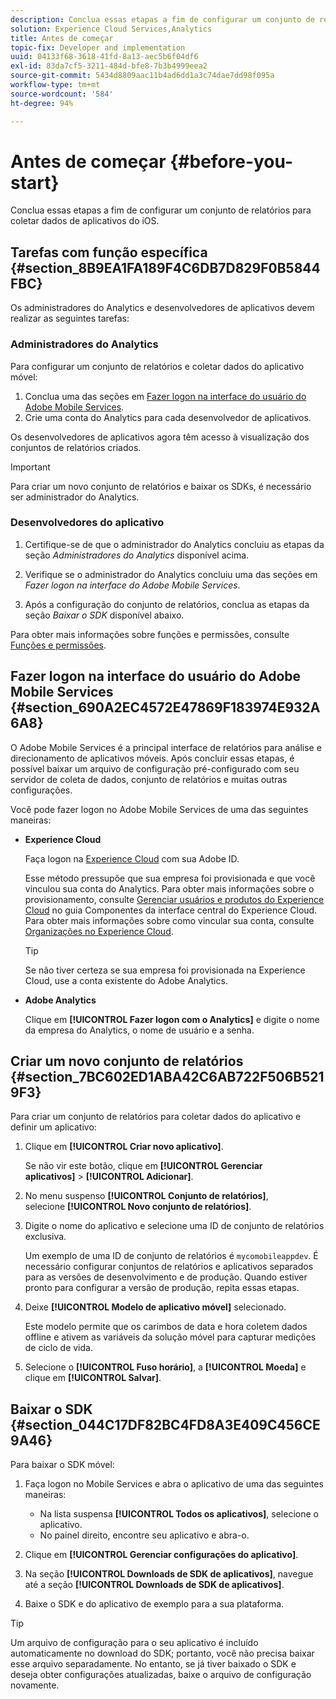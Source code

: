 ```yaml
---
description: Conclua essas etapas a fim de configurar um conjunto de relatórios para coletar dados de aplicativos do iOS.
solution: Experience Cloud Services,Analytics
title: Antes de começar
topic-fix: Developer and implementation
uuid: 04133f68-3618-41fd-8a13-aec5b6f04df6
exl-id: 83da7cf5-3211-484d-bfe8-7b3b4999eea2
source-git-commit: 5434d8809aac11b4ad6dd1a3c74dae7dd98f095a
workflow-type: tm+mt
source-wordcount: '584'
ht-degree: 94%

---
```


# Antes de começar {#before-you-start}

Conclua essas etapas a fim de configurar um conjunto de relatórios para coletar dados de aplicativos do iOS.

## Tarefas com função específica {#section_8B9EA1FA189F4C6DB7D829F0B5844FBC}

Os administradores do Analytics e desenvolvedores de aplicativos devem realizar as seguintes tarefas:

### Administradores do Analytics

Para configurar um conjunto de relatórios e coletar dados do aplicativo móvel:

1. Conclua uma das seções em [Fazer logon na interface do usuário do Adobe Mobile Services](/help/ios/getting-started/getting-started.md).
1. Crie uma conta do Analytics para cada desenvolvedor de aplicativos.

Os desenvolvedores de aplicativos agora têm acesso à visualização dos conjuntos de relatórios criados.

>[!IMPORTANT]
>
>Para criar um novo conjunto de relatórios e baixar os SDKs, é necessário ser administrador do Analytics.

### Desenvolvedores do aplicativo

1. Certifique-se de que o administrador do Analytics concluiu as etapas da seção *Administradores do Analytics* disponível acima.

1. Verifique se o administrador do Analytics concluiu uma das seções em *Fazer logon na interface do Adobe Mobile Services*.
1. Após a configuração do conjunto de relatórios, conclua as etapas da seção *Baixar o SDK* disponível abaixo.

Para obter mais informações sobre funções e permissões, consulte [Funções e permissões](/help/using/gs/c-mob-roles-and-permissions.md).

## Fazer logon na interface do usuário do Adobe Mobile Services   {#section_690A2EC4572E47869F183974E932A6A8}

O Adobe Mobile Services é a principal interface de relatórios para análise e direcionamento de aplicativos móveis. Após concluir essas etapas, é possível baixar um arquivo de configuração pré-configurado com seu servidor de coleta de dados, conjunto de relatórios e muitas outras configurações.

Você pode fazer logon no Adobe Mobile Services de uma das seguintes maneiras:

* **Experience Cloud**

   Faça logon na [Experience Cloud](https://experience.adobe.com) com sua Adobe ID.

   Esse método pressupõe que sua empresa foi provisionada e que você vinculou sua conta do Analytics. Para obter mais informações sobre o provisionamento, consulte [Gerenciar usuários e produtos do Experience Cloud](https://experienceleague.adobe.com/docs/core-services/interface/administration/admin-getting-started.html?lang=pt-BR) no guia Componentes da interface central do Experience Cloud. Para obter mais informações sobre como vincular sua conta, consulte [Organizações no Experience Cloud](https://experienceleague.adobe.com/docs/core-services/interface/administration/organizations.html?lang=pt-BR).

   >[!TIP]
   >
   >Se não tiver certeza se sua empresa foi provisionada na Experience Cloud, use a conta existente do Adobe Analytics.

* **Adobe Analytics**

   Clique em **[!UICONTROL Fazer logon com o Analytics]** e digite o nome da empresa do Analytics, o nome de usuário e a senha.

## Criar um novo conjunto de relatórios {#section_7BC602ED1ABA42C6AB722F506B5219F3}

Para criar um conjunto de relatórios para coletar dados do aplicativo e definir um aplicativo:

1. Clique em **[!UICONTROL Criar novo aplicativo]**.

   Se não vir este botão, clique em **[!UICONTROL Gerenciar aplicativos]** > **[!UICONTROL Adicionar]**.

1. No menu suspenso **[!UICONTROL Conjunto de relatórios]**, selecione **[!UICONTROL Novo conjunto de relatórios]**.

1. Digite o nome do aplicativo e selecione uma ID de conjunto de relatórios exclusiva.

   Um exemplo de uma ID de conjunto de relatórios é `mycomobileappdev`. É necessário configurar conjuntos de relatórios e aplicativos separados para as versões de desenvolvimento e de produção. Quando estiver pronto para configurar a versão de produção, repita essas etapas.
1. Deixe **[!UICONTROL Modelo de aplicativo móvel]** selecionado.

   Este modelo permite que os carimbos de data e hora coletem dados offline e ativem as variáveis da solução móvel para capturar medições de ciclo de vida.

1. Selecione o **[!UICONTROL Fuso horário]**, a **[!UICONTROL Moeda]** e clique em **[!UICONTROL Salvar]**.

## Baixar o SDK {#section_044C17DF82BC4FD8A3E409C456CE9A46}

Para baixar o SDK móvel:

1. Faça logon no Mobile Services e abra o aplicativo de uma das seguintes maneiras:

   * Na lista suspensa **[!UICONTROL Todos os aplicativos]**, selecione o aplicativo.
   * No painel direito, encontre seu aplicativo e abra-o.

1. Clique em **[!UICONTROL Gerenciar configurações do aplicativo]**.
1. Na seção **[!UICONTROL Downloads de SDK de aplicativos]**, navegue até a seção **[!UICONTROL Downloads de SDK de aplicativos]**.

1. Baixe o SDK e do aplicativo de exemplo para a sua plataforma.

>[!TIP]
>
>Um arquivo de configuração para o seu aplicativo é incluído automaticamente no download do SDK; portanto, você não precisa baixar esse arquivo separadamente. No entanto, se já tiver baixado o SDK e deseja obter configurações atualizadas, baixe o arquivo de configuração novamente.

